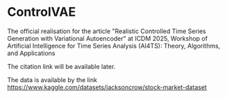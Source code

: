 # ControlVAE
The official realisation for the article "Realistic Controlled Time Series Generation with Variational Autoencoder" at ICDM 2025, Workshop of Artificial Intelligence for Time Series Analysis (AI4TS): Theory, Algorithms, and Applications

The citation link will be available later.

The data is available by the link https://www.kaggle.com/datasets/jacksoncrow/stock-market-dataset
